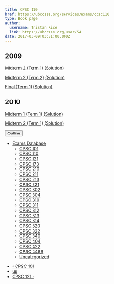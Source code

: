 ```yaml
---
title: CPSC 110 
href: https://ubccsss.org/services/exams/cpsc110
type: Book page
author:
  username: Tristan Rice
  link: https://ubccsss.org/user/54
date: 2017-03-09T03:51:00.000Z
---
```


<div class="field field-name-body field-type-text-with-summary field-label-hidden"><div class="field-items"><div class="field-item even"><h2>2009</h2>

<p><a href="/files/exams/2009/cs110-2009-t1-midterm2.pdf">Midterm 2 (Term 1)</a> <a href="/files/exams/2009/cs110-2009-t1-midterm2-solution.pdf">(Solution)</a></p>

<p><a href="/files/exams/2009/cs110-2009-t2-midterm2.pdf">Midterm 2 (Term 2)</a> <a href="/files/exams/2009/cs110-2009-t2-midterm2-solution.pdf">(Solution)</a></p>

<p><a href="/files/exams/2009/cs110-2009-t1-final.pdf">Final (Term 1)</a> <a href="/files/exams/2009/cs110-2009-t1-final.pdf">(Solution)</a></p>

<h2>2010</h2>

<p><a href="/files/exams/2010/cs110-2010-t1-midterm1.pdf">Midterm 1 (Term 1)</a> <a href="/files/exams/2010/cs110-2010-t1-midterm1.pdf">(Solution)</a></p>

<p><a href="/files/exams/2010/cs110-2010-t1-midterm2.pdf">Midterm 2 (Term 1)</a> <a href="/files/exams/2010/cs110-2010-t1-midterm2-solution.pdf">(Solution)</a></p>
</div></div></div>  <div id="book-navigation-1440" class="book-navigation">
    <div class="book-toc btn-group pull-right">  <button type="button" class="btn btn-link dropdown-toggle" data-toggle="dropdown"><span class="icon glyphicon glyphicon-list" aria-hidden="true"></span> Outline <span class="caret"></span></button><ul class="dropdown-menu" role="menu"><li class="first last expanded" role="presentation"><a href="/services/exams">Exams Database</a><ul class="dropdown-menu" role="menu"><li class="first leaf" role="presentation"><a href="/services/exams/cpsc101">CPSC 101</a></li>
<li class="leaf active" role="presentation"><a href="/services/exams/cpsc110" class="active">CPSC 110</a></li>
<li class="leaf" role="presentation"><a href="/services/exams/cpsc121">CPSC 121</a></li>
<li class="leaf" role="presentation"><a href="/services/exams/cpsc173">CPSC 173</a></li>
<li class="leaf" role="presentation"><a href="/services/exams/cpsc210">CPSC 210</a></li>
<li class="leaf" role="presentation"><a href="/services/exams/cpsc211">CPSC 211</a></li>
<li class="leaf" role="presentation"><a href="/services/exams/cpsc213">CPSC 213</a></li>
<li class="leaf" role="presentation"><a href="/services/exams/cpsc221">CPSC 221</a></li>
<li class="leaf" role="presentation"><a href="/services/exams/cpsc302">CPSC 302</a></li>
<li class="leaf" role="presentation"><a href="/services/exams/cpsc304">CPSC 304</a></li>
<li class="leaf" role="presentation"><a href="/services/exams/cpsc310">CPSC 310</a></li>
<li class="leaf" role="presentation"><a href="/services/exams/cpsc311">CPSC 311 </a></li>
<li class="leaf" role="presentation"><a href="/services/exams/cpsc312">CPSC 312</a></li>
<li class="leaf" role="presentation"><a href="/services/exams/cpsc313">CPSC 313</a></li>
<li class="leaf" role="presentation"><a href="/services/exams/cpsc314">CPSC 314</a></li>
<li class="leaf" role="presentation"><a href="/services/exams/cpsc320">CPSC 320</a></li>
<li class="leaf" role="presentation"><a href="/services/exams/cpsc322">CPSC 322</a></li>
<li class="leaf" role="presentation"><a href="/services/exams/cpsc340">CPSC 340</a></li>
<li class="leaf" role="presentation"><a href="/services/exams/cpsc404">CPSC 404</a></li>
<li class="leaf" role="presentation"><a href="/services/exams/cpsc422">CPSC 422</a></li>
<li class="leaf" role="presentation"><a href="/services/exams/cpsc448B">CPSC 448B</a></li>
<li class="last leaf" role="presentation"><a href="/node/1455">Uncategorized</a></li>
</ul></li>
</ul></div>
        <ul class="pager clearfix">
              <li class="previous"><a href="/services/exams/cpsc101" class="page-previous" title="Go to previous page">&#x2039; CPSC 101</a></li>
                    <li><a href="/services/exams" class="page-up" title="Go to parent page">up</a></li>
                    <li class="next"><a href="/services/exams/cpsc121" class="page-next" title="Go to next page">CPSC 121 &#x203A;</a></li>
          </ul>
    
  </div>
    <footer>
          </footer>